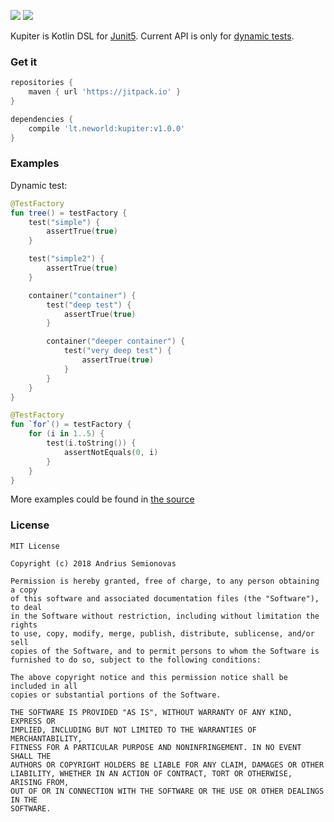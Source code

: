 [![](https://jitpack.io/v/neworld/kupiter.svg)](https://jitpack.io/#neworld/kupiter)
![](https://img.shields.io/badge/DSL-Junit5-brightgreen.svg)

Kupiter is Kotlin DSL for [Junit5](https://junit.org/junit5/). 
Current API is only for [dynamic tests](https://junit.org/junit5/docs/current/user-guide/#writing-tests-dynamic-tests).

### Get it

```gradle
repositories {
    maven { url 'https://jitpack.io' }
}

dependencies {
    compile 'lt.neworld:kupiter:v1.0.0'
}
```

### Examples

Dynamic test:
```kotlin
@TestFactory
fun tree() = testFactory {
    test("simple") {
        assertTrue(true)
    }

    test("simple2") {
        assertTrue(true)
    }

    container("container") {
        test("deep test") {
            assertTrue(true)
        }

        container("deeper container") {
            test("very deep test") {
                assertTrue(true)
            }
        }
    }
}
```
```kotlin
@TestFactory
fun `for`() = testFactory {
    for (i in 1..5) {
        test(i.toString()) {
            assertNotEquals(0, i)
        }
    }
}
```

More examples could be found in [the source](src/test/kotlin/lt/neworld/kupiter/samples)

### License

```
MIT License

Copyright (c) 2018 Andrius Semionovas

Permission is hereby granted, free of charge, to any person obtaining a copy
of this software and associated documentation files (the "Software"), to deal
in the Software without restriction, including without limitation the rights
to use, copy, modify, merge, publish, distribute, sublicense, and/or sell
copies of the Software, and to permit persons to whom the Software is
furnished to do so, subject to the following conditions:

The above copyright notice and this permission notice shall be included in all
copies or substantial portions of the Software.

THE SOFTWARE IS PROVIDED "AS IS", WITHOUT WARRANTY OF ANY KIND, EXPRESS OR
IMPLIED, INCLUDING BUT NOT LIMITED TO THE WARRANTIES OF MERCHANTABILITY,
FITNESS FOR A PARTICULAR PURPOSE AND NONINFRINGEMENT. IN NO EVENT SHALL THE
AUTHORS OR COPYRIGHT HOLDERS BE LIABLE FOR ANY CLAIM, DAMAGES OR OTHER
LIABILITY, WHETHER IN AN ACTION OF CONTRACT, TORT OR OTHERWISE, ARISING FROM,
OUT OF OR IN CONNECTION WITH THE SOFTWARE OR THE USE OR OTHER DEALINGS IN THE
SOFTWARE.
```